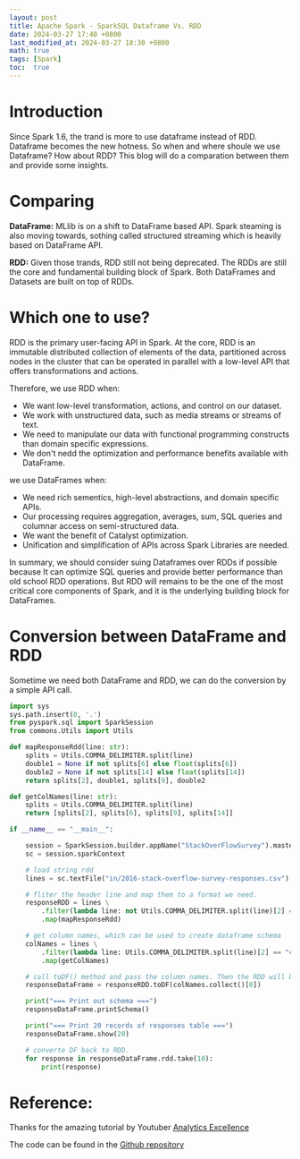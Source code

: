 ```yaml
---
layout: post
title: Apache Spark - SparkSQL Dataframe Vs. RDD
date: 2024-03-27 17:40 +0800
last_modified_at: 2024-03-27 18:30 +0800
math: true
tags: [Spark]
toc:  true
---
```


# Introduction

Since Spark 1.6, the trand is more to use dataframe instead of RDD. Dataframe becomes the new hotness. So when and where shoule we use Dataframe? How about RDD? This blog will do a comparation between them and provide some insights.

# Comparing
**DataFrame:** MLlib is on a shift to DataFrame based API. Spark steaming is also moving towards, sothing called structured streaming which is heavily based on DataFrame API.

**RDD:** Given those trands, RDD still not being deprecated. The RDDs are still the core and fundamental building block of Spark. Both DataFrames and Datasets are built on top of RDDs.

# Which one to use?

RDD is the primary user-facing API in Spark. At the core, RDD is an immutable distributed collection of elements of the data, partitioned across nodes in the cluster that can be operated in parallel with  a low-level API that offers transformations and actions.

Therefore, we use RDD when:
- We want low-level transformation, actions, and control on our dataset.
- We work with unstructured data, such as media streams or streams of text.
- We need to manipulate our data with functional programming constructs than domain specific expressions.
- We don't nedd the optimization and performance benefits available with DataFrame.

we use DataFrames when:

- We need rich sementics, high-level abstractions, and domain specific APIs.
- Our processing requires aggregation, averages, sum, SQL queries and columnar access on semi-structured data.
- We want the benefit of Catalyst optimization.
- Unification and simplification of APIs across Spark Libraries are needed.


In summary, we should consider suing Dataframes over RDDs if possible because It can optimize SQL queries and provide better performance than old school RDD operations. But RDD will remains to be the one of the most critical core components of Spark, and it is the underlying building block for DataFrames.

# Conversion between DataFrame and RDD

Sometime we need both DataFrame and RDD, we can do the conversion by a simple API call.

```python
import sys
sys.path.insert(0, '.')
from pyspark.sql import SparkSession
from commons.Utils import Utils

def mapResponseRdd(line: str):
    splits = Utils.COMMA_DELIMITER.split(line)
    double1 = None if not splits[6] else float(splits[6])
    double2 = None if not splits[14] else float(splits[14])
    return splits[2], double1, splits[9], double2

def getColNames(line: str):
    splits = Utils.COMMA_DELIMITER.split(line)
    return [splits[2], splits[6], splits[9], splits[14]]

if __name__ == "__main__":

    session = SparkSession.builder.appName("StackOverFlowSurvey").master("local[*]").getOrCreate()
    sc = session.sparkContext

    # load string rdd
    lines = sc.textFile("in/2016-stack-overflow-survey-responses.csv")

    # fliter the header line and map them to a format we need.
    responseRDD = lines \
        .filter(lambda line: not Utils.COMMA_DELIMITER.split(line)[2] == "country") \
        .map(mapResponseRdd)    

    # get column names, which can be used to create dataframe schema
    colNames = lines \
        .filter(lambda line: Utils.COMMA_DELIMITER.split(line)[2] == "country") \
        .map(getColNames)

    # call toDF() method and pass the column names. Then the RDD will be converted to DataFrame.
    responseDataFrame = responseRDD.toDF(colNames.collect()[0])

    print("=== Print out schema ===")
    responseDataFrame.printSchema()

    print("=== Print 20 records of responses table ===")
    responseDataFrame.show(20)

    # converte DF back to RDD.
    for response in responseDataFrame.rdd.take(10):
        print(response)
```

# Reference:

Thanks for the amazing tutorial by Youtuber [Analytics Excellence](https://www.youtube.com/watch?v=W__Jk83gOyo&list=PL0hSJrxggIQr6wA8buIn1Yxu810ugGed-&index=37)


The code can be found in the [Github repository](https://github.com/yu-jinh/Apache-Spark-Playground)